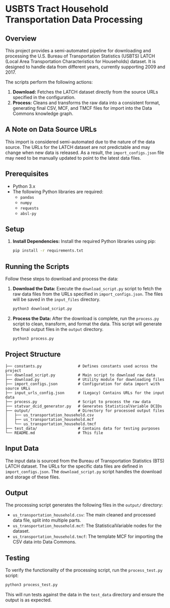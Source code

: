 # USBTS Tract Household Transportation Data Processing

## Overview

This project provides a semi-automated pipeline for downloading and processing the U.S. Bureau of Transportation Statistics (USBTS) LATCH (Local Area Transportation Characteristics for Households) dataset. It is designed to handle data from different years, currently supporting 2009 and 2017.

The scripts perform the following actions:
1.  **Download:** Fetches the LATCH dataset directly from the source URLs specified in the configuration.
2.  **Process:** Cleans and transforms the raw data into a consistent format, generating final CSV, MCF, and TMCF files for import into the Data Commons knowledge graph.

## A Note on Data Source URLs

This import is considered semi-automated due to the nature of the data source. The URLs for the LATCH dataset are not predictable and may change when new data is released. As a result, the `import_configs.json` file may need to be manually updated to point to the latest data files.

## Prerequisites

- Python 3.x
- The following Python libraries are required:
  - `pandas`
  - `numpy`
  - `requests`
  - `absl-py`

## Setup

1.  **Install Dependencies:**
    Install the required Python libraries using pip:
    ```bash
    pip install -r requirements.txt
    ```

## Running the Scripts

Follow these steps to download and process the data:

1.  **Download the Data:**
    Execute the `download_script.py` script to fetch the raw data files from the URLs specified in `import_configs.json`. The files will be saved in the `input_files` directory.

    ```bash
    python3 download_script.py
    ```

2.  **Process the Data:**
    After the download is complete, run the `process.py` script to clean, transform, and format the data. This script will generate the final output files in the `output` directory.

    ```bash
    python3 process.py
    ```

## Project Structure

```
├── constants.py                # Defines constants used across the project
├── download_script.py          # Main script to download raw data
├── download.py                 # Utility module for downloading files
├── import_configs.json         # Configuration for data import with source URLs
├── input_urls_config.json      # (Legacy) Contains URLs for the input data
├── process.py                  # Script to process the raw data
├── statvar_dcid_generator.py   # Generates StatisticalVariable DCIDs
├── output/                     # Directory for processed output files
│   ├── us_transportation_household.csv
│   ├── us_transportation_household.mcf
│   └── us_transportation_household.tmcf
├── test_data/                  # Contains data for testing purposes
└── README.md                   # This file
```

## Input Data

The input data is sourced from the Bureau of Transportation Statistics (BTS) LATCH dataset. The URLs for the specific data files are defined in `import_configs.json`. The `download_script.py` script handles the download and storage of these files.

## Output

The processing script generates the following files in the `output/` directory:

-   `us_transportation_household.csv`: The main cleaned and processed data file, split into multiple parts.
-   `us_transportation_household.mcf`: The StatisticalVariable nodes for the dataset.
-   `us_transportation_household.tmcf`: The template MCF for importing the CSV data into Data Commons.

## Testing

To verify the functionality of the processing script, run the `process_test.py` script:

```bash
python3 process_test.py
```
This will run tests against the data in the `test_data` directory and ensure the output is as expected.